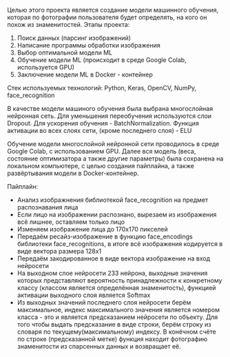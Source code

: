 Целью этого проекта является создание модели машинного обучения, которая по фотографии пользователя будет определять, на кого он похож из знаменитостей.
Этапы проекта:
1) Поиск данных (парсинг изображений)  
2) Написание программы обработки изображения  
3) Выбор оптимальной модели ML  
4) Обучение модели ML (происходит в среде Google Colab, используется GPU)  
5) Заключение модели ML в Docker - контейнер  
 
Стек используемых технологий: Python, Keras, OpenCV, NumPy, face_recognition 


В качестве модели машиного обучения была выбрана многослойная нейронная сеть.
Для уменьшения переобучения используются слои Dropout. Для ускорения обучения - BatchNormalization.
Функция активации во всех слоях сети, (кроме последнего слоя) - ELU

Обучение модели многослойной нейронной сети проводилось в среде Google Colab, с использованием GPU. Далее вся модель (веса, состояние оптимизатора а также другие параметры) была сохранена на локальном компьютере, с целью создания пайплайна, а также развёртывания модели в Docker-контейнер.

Пайплайн:
 - Анализ изображнения библиотекой face_recognition на предмет распознавания лица 
 - Если лицо на изображении распознано, вырезаем из изображения всё лишнее, оставляем только лицо
 - Изменяем изображение лица до 170х170 пикселей
 - Передаём ресайз-изображение в функцию face_encodings библиотеки face_recognitions, в итоге всё изображения кодируется в виде вектора размера 128х1
 - Передаём закодированное в виде вектора изображение на вход нейросети
 - На выходном слое нейросети 233 нейрона, выходные значения которых представляют вероятность принадлежности к конкретному классу (классом является определённая знаменитость), функцией активации выходного слоя является Softmax
 - Из выходных значений последнего слоя нейросети берём максимальное, индекс максимального значения является номером класса - это и является предсказанием нейросети по объекту. Для того чтобы выдать предсказание в виде строки, берём строку из словаря по текущему(максимальному) индексу. В конёчном счёте по строке (предсказанной метке) функция находит фотографию знаменитости из спарсенных данных и возвращает её.
